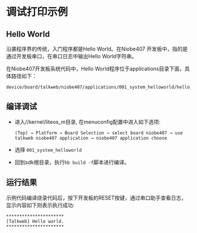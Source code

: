 # 调试打印示例

## Hello World

沿袭程序界的传统，入门程序都是Hello World。在Niobe407 开发板中，指的是通过开发板串口，在串口日志中输出Hello World字符串。

在Niobe407开发板系统代码中，Hello World程序位于applications目录下面，具体路径如下：

```text
device/board/talkweb/niobe407/applications/001_system_helloworld/hello_world.c
```
## 编译调试
- 进入//kernel/liteos_m目录, 在menuconfig配置中进入如下选项:

     `(Top) → Platform → Board Selection → select board niobe407 → use talkweb niobe407 application → niobe407 application choose`

- 选择 `001_system_helloworld`

- 回到sdk根目录，执行`hb build -f`脚本进行编译。

## 运行结果

示例代码编译烧录代码后，按下开发板的RESET按键，通过串口助手查看日志，显示内容如下则表示执行成功:
```
**********************
[Talkweb] Hello world.
**********************
```
